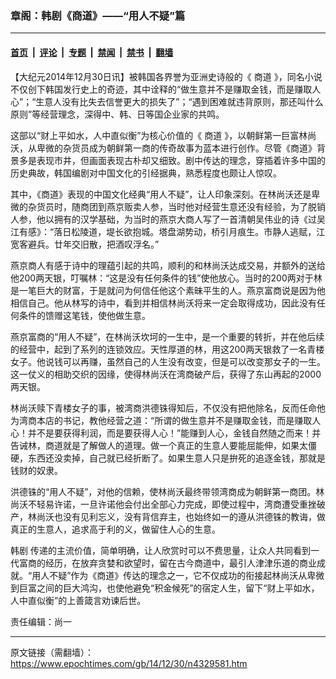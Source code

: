 ### 章阁：韩剧《商道》——“用人不疑”篇

---

#### [首页](../../../..?n4329581) &nbsp;|&nbsp; [评论](../../../../../epoch-comment?n4329581) &nbsp;|&nbsp; [专题](../../../../../epoch-special?n4329581) &nbsp;|&nbsp; [禁闻](../../../../../epoch-news?n4329581) &nbsp;|&nbsp; [禁书](../../../../../books?n4329581) &nbsp;|&nbsp; [翻墙](https://github.com/gfw-breaker/nogfw/blob/master/README.md?n4329581)


<div class="post_content" id="artbody" itemprop="articleBody">
 <!-- article content begin -->
 <p>
  【大纪元2014年12月30日讯】被韩国各界誉为亚洲史诗般的《
  <ok href="https://www.epochtimes.com/gb/tag/%E5%95%86%E9%81%93.html">
   商道
  </ok>
  》，同名小说不仅创下韩国发行史上的奇迹，其中诠释的“做生意并不是赚取金钱，而是赚取人心”；“生意人没有比失去信誉更大的损失了”；“遇到困难就违背原则，那还叫什么原则”等经营理念，深得中、韩、日等国企业家的共鸣。
 </p>
 <p>
  这部以“财上平如水，人中直似衡”为核心价值的《
  <ok href="https://www.epochtimes.com/gb/tag/%E5%95%86%E9%81%93.html">
   商道
  </ok>
  》，以朝鲜第一巨富林尚沃，从卑微的杂货员成为朝鲜第一商的传奇故事为蓝本进行创作。尽管《商道》背景多是表现市井，但画面表现古朴却又细致。剧中传达的理念，穿插着许多中国的历史典故，韩国编剧对中国文化的引经据典，熟悉程度也颇让人惊叹。
 </p>
 <p>
  其中，《商道》表现的中国文化经典“用人不疑”，让人印象深刻。在林尚沃还是卑微的杂货员时，随商团到燕京贩卖人参，当时他对经营生意还没有经验，为了脱销人参，他以拥有的汉学基础，为当时的燕京大商人写了一首清朝吴伟业的诗《过吴江有感》：“落日松陵道，堤长欲抱城。塔盘湖势动，桥引月痕生。市静人逃赋，江宽客避兵。廿年交旧散，把酒叹浮名。”
 </p>
 <p>
  燕京商人有感于诗中的理蕴引起的共鸣，顺利的和林尚沃达成交易，并额外的送给他200两天银，叮嘱林：“这是没有任何条件的钱”使他放心。当时的200两对于林是一笔巨大的财富，于是就问为何信任他这个素昧平生的人。燕京富商说是因为他相信自己。他从林写的诗中，看到并相信林尚沃将来一定会取得成功，因此没有任何条件的馈赠这笔钱，使他做生意。
 </p>
 <p>
  燕京富商的“用人不疑”，在林尚沃坎坷的一生中，是一个重要的转折，并在他后续的经营中，起到了系列的连锁效应。天性厚道的林，用这200两天银救了一名青楼女子。他说钱可以再赚，虽然自己的人生没有改变，但是可以改变那女子的一生。这一仗义的相助交织的因缘，使得林尚沃在湾商破产后，获得了东山再起的2000两天银。
 </p>
 <p>
  林尚沃赎下青楼女子的事，被湾商洪德铢得知后，不仅没有把他除名，反而任命他为湾商本店的书记，教他经营之道：“所谓的做生意并不是赚取金钱，而是赚取人心！并不是要获得利润，而是要获得人心！”能赚到人心，金钱自然随之而来！并告诫林，商道就是了解做人的道理。做一个真正的生意人要能屈能伸，如果太僵硬，东西还没卖掉，自己就已经折断了。如果生意人只是拚死的追逐金钱，那就是钱财的奴隶。
 </p>
 <p>
  洪德铢的“用人不疑”，对他的信赖，使林尚沃最终带领湾商成为朝鲜第一商团。林尚沃不轻易许诺，一旦许诺他会付出全部心力完成，即使过程中，湾商遭受重挫破产，林尚沃也没有见利忘义，没有背信弃主，也始终如一的遵从洪德铢的教诲，做真正的生意人，追求高于利的义，做留住人心的生意。
 </p>
 <p>
  <ok href="https://www.epochtimes.com/gb/tag/%E9%9F%A9%E5%89%A7.html">
   韩剧
  </ok>
  传递的主流价值，简单明确，让人欣赏时可以不费思量，让众人共同看到一代富商的经历，在放弃贪婪和欲望时，留在古今商道中，最引人津津乐道的商业成就。“用人不疑”作为《商道》传达的理念之一，它不仅成功的衔接起林尚沃从卑微到巨富之间的巨大鸿沟，也使他避免“积金候死”的宿定人生，留下“财上平如水，人中直似衡”的上善箴言劝谏后世。
 </p>
 <p>
  责任编辑：尚一
 </p>
 <!-- article content end -->
 <div id="below_article_ad">
 </div>
</div>


---

原文链接（需翻墙）：https://www.epochtimes.com/gb/14/12/30/n4329581.htm
